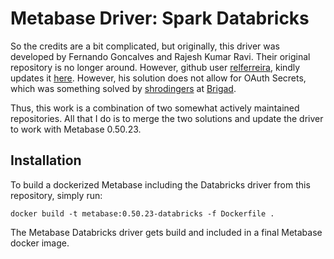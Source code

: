# Metabase Driver: Spark Databricks
So the credits are a bit complicated, but originally, this driver was developed by Fernando Goncalves and Rajesh Kumar Ravi. Their original
repository is no longer around. However, github user [relferreira](https://github.com/relferreira), kindly updates it [here](https://github.com/relferreira/metabase-sparksql-databricks-driver/tree/master). However, his solution
does not allow for OAuth Secrets, which was something solved by [shrodingers](https://github.com/shrodingers) at [Brigad](https://github.com/Brigad/metabase-sparksql-databricks-driver).

Thus, this work is a combination of two somewhat actively maintained repositories. All that I do is to merge the two solutions and update the driver to work with Metabase 0.50.23.

## Installation

To build a dockerized Metabase including the Databricks driver from this repository, simply run:

```
docker build -t metabase:0.50.23-databricks -f Dockerfile .
```

The Metabase Databricks driver gets build and included in a final Metabase docker image.
